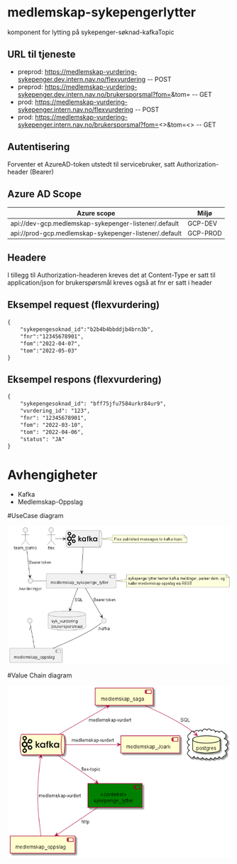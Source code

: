 # medlemskap-sykepengerlytter
komponent for lytting på sykepenger-søknad-kafkaTopic


## URL til tjeneste
* preprod: https://medlemskap-vurdering-sykepenger.dev.intern.nav.no/flexvurdering  -- POST
* preprod: https://medlemskap-vurdering-sykepenger.dev.intern.nav.no/brukersporsmal?fom=<dato>&tom=<dato> -- GET
* prod: https://medlemskap-vurdering-sykepenger.intern.nav.no/flexvurdering  -- POST
* prod: https://medlemskap-vurdering-sykepenger.intern.nav.no/brukersporsmal?fom=<>&tom=<>  -- GET

## Autentisering
Forventer et AzureAD-token utstedt til servicebruker, satt Authorization-header (Bearer)

## Azure AD Scope
| Azure scope                                                | Miljø    |
|------------------------------------------------------------|----------|
| api://dev-gcp.medlemskap-sykepenger-listener/.default  | GCP-DEV  |
| api://prod-gcp.medlemskap-sykepenger-listener/.default | GCP-PROD |

## Headere
I tillegg til Authorization-headeren kreves det at Content-Type er satt til application/json
for brukerspørsmål kreves også at fnr er satt i header


## Eksempel request (flexvurdering)
```
{
    "sykepengesoknad_id":"b2b4b4bbddjb4brn3b",
    "fnr":"12345678901",
    "fom":"2022-04-07",
    "tom":"2022-05-03"
}
```
## Eksempel respons (flexvurdering)
```
{
    "sykepengesoknad_id": "bff75jfu7584urkr84ur9",
    "vurdering_id": "123",
    "fnr": "12345678901",
    "fom": "2022-03-10",
    "tom": "2022-04-06",
    "status": "JA"
}
```
# Avhengigheter
* Kafka
* Medlemskap-Oppslag

#UseCase diagram

![usecase](./plantUml/usecase.png)


#Value Chain diagram

![valuechain](./plantUml/valueChain.png)
